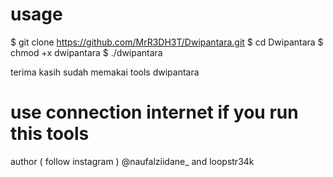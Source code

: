 # usage 

$ git clone https://github.com/MrR3DH3T/Dwipantara.git
$ cd Dwipantara
$ chmod +x dwipantara 
$ ./dwipantara 

terima kasih sudah memakai tools dwipantara 

# use connection internet if you run this tools

author ( follow instagram ) @naufalziidane_ and loopstr34k
